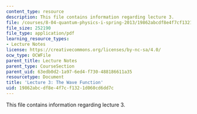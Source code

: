 ```yaml
---
content_type: resource
description: This file contains information regarding lecture 3.
file: /courses/8-04-quantum-physics-i-spring-2013/19862abcdf8e4f7cf1321d060cd6dd7c_MIT8_04S13_Lec03.pdf
file_size: 252190
file_type: application/pdf
learning_resource_types:
- Lecture Notes
license: https://creativecommons.org/licenses/by-nc-sa/4.0/
ocw_type: OCWFile
parent_title: Lecture Notes
parent_type: CourseSection
parent_uid: 63edb0d2-1a97-6ed4-f730-488186611a35
resourcetype: Document
title: 'Lecture 3: The Wave Function'
uid: 19862abc-df8e-4f7c-f132-1d060cd6dd7c
---
```

This file contains information regarding lecture 3.